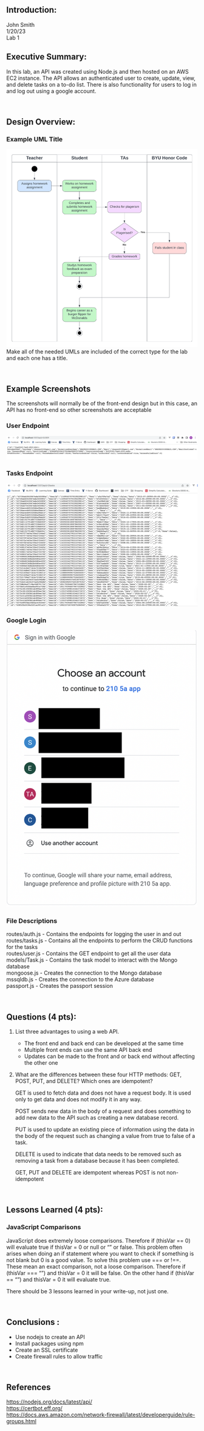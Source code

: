 ## Introduction:
John Smith  
1/20/23  
Lab 1  

## Executive Summary:
In this lab, an API was created using Node.js and then hosted on an AWS EC2 instance. The API allows an authenticated user to create, update, view, and delete tasks on a to-do list. There is also functionality for users to log in and log out using a google account.

<br>  

## Design Overview:

### Example UML Title 
![Example UML](./img/example-UML.png)
Make all of the needed UMLs are included of the correct type for the lab and each one has a title.

<br>  

## Example Screenshots

The screenshots will normally be of the front-end design but in this case, an API has no front-end so other screenshots are acceptable

### User Endpoint
![Example Screenshots](./img/user.png)

### Tasks Endpoint
![Example Screenshots](./img/tasks.png)

### Google Login
![Example Screenshots](./img/auth.png)

### File Descriptions

routes/auth.js - Contains the endpoints for logging the user in and out  
routes/tasks.js - Contains all the endpoints to perform the CRUD functions for the tasks  
routes/user.js - Contains the GET endpoint to get all the user data  
models/Task.js - Contains the task model to interact with the Mongo database  
mongoose.js - Creates the connection to the Mongo database  
mssqldb.js - Creates the connection to the Azure database  
passport.js - Creates the passport session

<br>  

## Questions (4 pts):

1. List three advantages to using a web API.
    - The front end and back end can be developed at the same time
    - Multiple front ends can use the same API back end
    - Updates can be made to the front and or back end without affecting the other one

1. What are the differences between these four HTTP methods: GET, POST, PUT, and DELETE? Which ones are idempotent?  

    GET is used to fetch data and does not have a request body. It is used only to get data and does not modify it in any way. 
    
    POST sends new data in the body of a request and does something to add new data to the API such as creating a new database record. 
    
    PUT is used to update an existing piece of information using the data in the body of the request such as changing a value from true to false of a task. 
    
    DELETE is used to indicate that data needs to be removed such as removing a task from a database because it has been completed.
    
    GET, PUT and DELETE are idempotent whereas POST is not non-idempotent

<br>

## Lessons Learned (4 pts):

### JavaScript Comparisons  

JavaScript does extremely loose comparisons. Therefore if (thisVar == 0) will evaluate true if thisVar = 0 or null or “” or false. This problem often arises when doing an if statement where you want to check if something is not blank but 0 is a good value. To solve this problem use === or !==. These mean an exact comparison, not a loose comparison. Therefore if (thisVar === “”) and thisVar = 0 it will be false. On the other hand if (thisVar == “”) and thisVar = 0 it will evaluate true.

There should be 3 lessons learned in your write-up, not just one.

<br>

## Conclusions :
- Use nodejs to create an API
- Install packages using npm
- Create an SSL certificate
- Create firewall rules to allow traffic

<br>

## References

https://nodejs.org/docs/latest/api/  
https://certbot.eff.org/  
https://docs.aws.amazon.com/network-firewall/latest/developerguide/rule-groups.html
